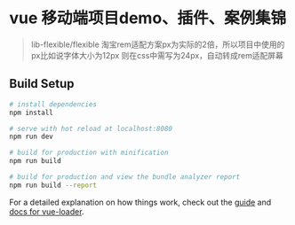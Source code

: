 # vue 移动端项目demo、插件、案例集锦
> lib-flexible/flexible 淘宝rem适配方案px为实际的2倍，所以项目中使用的px比如说字体大小为12px 则在css中需写为24px，自动转成rem适配屏幕
## Build Setup

``` bash
# install dependencies
npm install

# serve with hot reload at localhost:8080
npm run dev

# build for production with minification
npm run build

# build for production and view the bundle analyzer report
npm run build --report
```

For a detailed explanation on how things work, check out the [guide](http://vuejs-templates.github.io/webpack/) and [docs for vue-loader](http://vuejs.github.io/vue-loader).
